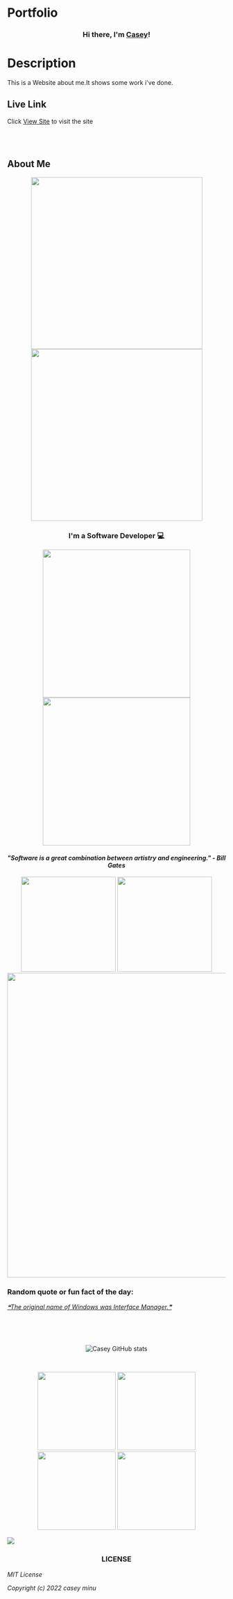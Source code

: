 # Portfolio
<h3 align="center">
Hi there, I'm <a href="https://kauer3.github.io/" target="_blank" rel="noreferrer">Casey</a>! 

# Description  
This is a Website about me.It shows some work i've done. 
##  Live Link  
 Click [View Site](https://Cassie003.github.io/Portfolio)  to visit the site

<br>
<br>
<h2> About Me </h2>

</h3>
<p align="center">
  <img src="https://capsule-render.vercel.app/api?type=slice&color=gradient&customColorList=10&height=16" width="395">
  <img src="https://capsule-render.vercel.app/api?type=slice&color=gradient&customColorList=10&height=16&reversal=true" width="395">
</p>

<h3 align="center">
I'm a Software Developer 💻
</h3>
<p align="center">
</h3>
<p align="center">
  <img src="https://capsule-render.vercel.app/api?type=slice&color=gradient&customColorList=10&height=12" width="340">
  <img src="https://capsule-render.vercel.app/api?type=slice&color=gradient&customColorList=10&height=12&reversal=true" width="340">
</p>
<h4 align="center"><i>"Software is a great combination between artistry and engineering." - Bill Gates</i></h4>
<p align="center">
  <img src="https://capsule-render.vercel.app/api?type=slice&color=gradient&customColorList=10&height=8" width="218">
  <img src="https://capsule-render.vercel.app/api?type=slice&color=gradient&customColorList=10&height=8&reversal=true" width="218">
  <img src="https://capsule-render.vercel.app/api?type=rect&color=gradient&height=1" width="700">
</p>
<h3 align="left">Random quote or fun fact of the day:</h3>
<p>
  <a align="left" href='https://github.com/marketplace/actions/quote-readme'>
  <!--STARTS_HERE_QUOTE_README-->
<i>❝The original name of Windows was Interface Manager.❞</i>
<!--ENDS_HERE_QUOTE_README-->
  </a>
</p>
<br>
<br>
<br>
<p align="center">
  <img src="https://github-readme-stats-kauer3.vercel.app/api?username=Cassie003&count_private=true&hide_border=true&show_icons=true&theme=radical" alt="Casey GitHub stats">
</p>
<br>
<p align="center">
  <img src="https://capsule-render.vercel.app/api?type=shark&color=gradient&customColorList=10&height=50" width="180">
  <img src="https://capsule-render.vercel.app/api?type=shark&color=gradient&customColorList=10&height=50&reversal=true" width="180">
  <img src="https://capsule-render.vercel.app/api?type=shark&color=gradient&customColorList=10&height=50" width="180">
  <img src="https://capsule-render.vercel.app/api?type=shark&color=gradient&customColorList=10&height=50&reversal=true" width="180">
</p>

<a href="https://readme-stats-cfgj2cxdy.vercel.app/api?username=Cassie003&count_private=true&show_icons=true&theme=cobalt">
  <img  align="left" src = "https://github-readme-streak-stats.herokuapp.com/?user=Cassie003&">
</a>
<br>
<h3 align="center">LICENSE</h3>
<i>MIT License</i>

<i>Copyright (c) 2022 casey minu</i>



